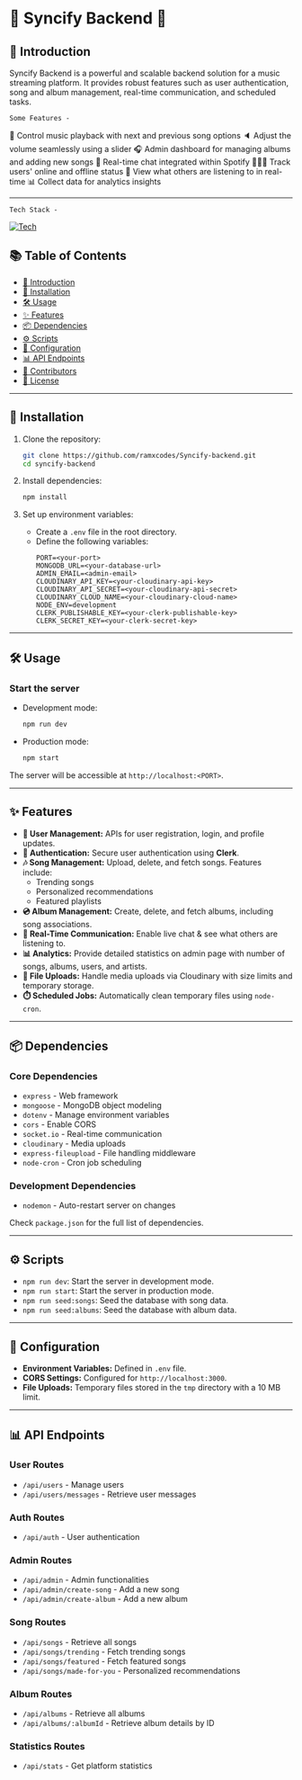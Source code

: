 
# 🎵 Syncify Backend 🎵

## 🌟 Introduction

Syncify Backend is a powerful and scalable backend solution for a music streaming platform. It provides robust features such as user authentication, song and album management, real-time communication, and scheduled tasks.

`Some Features -`

🎸 Control music playback with next and previous song options
🔈 Adjust the volume seamlessly using a slider
🎧 Admin dashboard for managing albums and adding new songs
💬 Real-time chat integrated within Spotify
👨🏼‍💼 Track users' online and offline status
👀 View what others are listening to in real-time
📊 Collect data for analytics insights

---
`Tech Stack -`

[![Tech](https://skillicons.dev/icons?i=nodejs,express,mongodb,js,git,github,vscode)](https://syncify.rocks)

## 📚 Table of Contents

- [🌟 Introduction](#-introduction)
- [🚀 Installation](#-installation)
- [🛠️ Usage](#️-usage)
- [✨ Features](#-features)
- [📦 Dependencies](#-dependencies)
- [⚙️ Scripts](#️-scripts)
- [🔧 Configuration](#-configuration)
- [📊 API Endpoints](#-api-endpoints)
- [🙌 Contributors](#-contributors)
- [📜 License](#-license)

---

## 🚀 Installation

1. Clone the repository:

   ```bash
   git clone https://github.com/ramxcodes/Syncify-backend.git
   cd syncify-backend
   ```

2. Install dependencies:

   ```bash
   npm install
   ```

3. Set up environment variables:
   - Create a `.env` file in the root directory.
   - Define the following variables:
     ```dotenv
     PORT=<your-port>
     MONGODB_URL=<your-database-url>
     ADMIN_EMAIL=<admin-email>
     CLOUDINARY_API_KEY=<your-cloudinary-api-key>
     CLOUDINARY_API_SECRET=<your-cloudinary-api-secret>
     CLOUDINARY_CLOUD_NAME=<your-cloudinary-cloud-name>
     NODE_ENV=development
     CLERK_PUBLISHABLE_KEY=<your-clerk-publishable-key>
     CLERK_SECRET_KEY=<your-clerk-secret-key>
     ```

---

## 🛠️ Usage

### Start the server

- Development mode:
  ```bash
  npm run dev
  ```
- Production mode:
  ```bash
  npm start
  ```

The server will be accessible at `http://localhost:<PORT>`.

---

## ✨ Features

- **👤 User Management:** APIs for user registration, login, and profile updates.
- **🔑 Authentication:** Secure user authentication using **Clerk**.
- **🎶 Song Management:** Upload, delete, and fetch songs. Features include:
  - Trending songs
  - Personalized recommendations
  - Featured playlists
- **💿 Album Management:** Create, delete, and fetch albums, including song associations.
- **📡 Real-Time Communication:** Enable live chat & see what others are listening to.
- **📊 Analytics:** Provide detailed statistics on admin page with number of songs, albums, users, and artists.
- **📂 File Uploads:** Handle media uploads via Cloudinary with size limits and temporary storage.
- **⏱️ Scheduled Jobs:** Automatically clean temporary files using `node-cron`.

---

## 📦 Dependencies

### Core Dependencies

- `express` - Web framework
- `mongoose` - MongoDB object modeling
- `dotenv` - Manage environment variables
- `cors` - Enable CORS
- `socket.io` - Real-time communication
- `cloudinary` - Media uploads
- `express-fileupload` - File handling middleware
- `node-cron` - Cron job scheduling

### Development Dependencies

- `nodemon` - Auto-restart server on changes

Check `package.json` for the full list of dependencies.

---

## ⚙️ Scripts

- `npm run dev`: Start the server in development mode.
- `npm run start`: Start the server in production mode.
- `npm run seed:songs`: Seed the database with song data.
- `npm run seed:albums`: Seed the database with album data.

---

## 🔧 Configuration

- **Environment Variables:** Defined in `.env` file.
- **CORS Settings:** Configured for `http://localhost:3000`.
- **File Uploads:** Temporary files stored in the `tmp` directory with a 10 MB limit.

---

## 📊 API Endpoints

### User Routes

- `/api/users` - Manage users
- `/api/users/messages` - Retrieve user messages

### Auth Routes

- `/api/auth` - User authentication

### Admin Routes

- `/api/admin` - Admin functionalities
- `/api/admin/create-song` - Add a new song
- `/api/admin/create-album` - Add a new album

### Song Routes

- `/api/songs` - Retrieve all songs
- `/api/songs/trending` - Fetch trending songs
- `/api/songs/featured` - Fetch featured songs
- `/api/songs/made-for-you` - Personalized recommendations

### Album Routes

- `/api/albums` - Retrieve all albums
- `/api/albums/:albumId` - Retrieve album details by ID

### Statistics Routes

- `/api/stats` - Get platform statistics